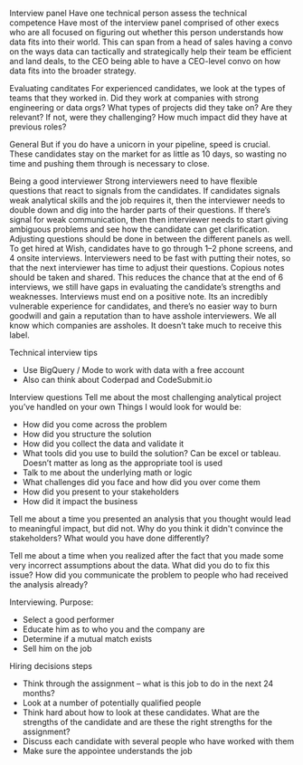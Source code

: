 Interview panel
Have one technical person assess the technical competence
Have most of the interview panel comprised of other execs who are all focused on figuring out whether this person understands how data fits into their world. This can span from a head of sales having a convo on the ways data can tactically and strategically help their team be efficient and land deals, to the CEO being able to have a CEO-level convo on how data fits into the broader strategy.

Evaluating canditates
For experienced candidates, we look at the types of teams that they worked in. Did they work at companies with strong engineering or data orgs? What types of projects did they take on? Are they relevant? If not, were they challenging? How much impact did they have at previous roles?

General
But if you do have a unicorn in your pipeline, speed is crucial. These candidates stay on the market for as little as 10 days, so wasting no time and pushing them through is necessary to close.

Being a good interviewer
Strong interviewers need to have flexible questions that react to signals from the candidates. If candidates signals weak analytical skills and the job requires it, then the interviewer needs to double down and dig into the harder parts of their questions. If there’s signal for weak communication, then then interviewer needs to start giving ambiguous problems and see how the candidate can get clarification.
Adjusting questions should be done in between the different panels as well. To get hired at Wish, candidates have to go through 1–2 phone screens, and 4 onsite interviews. Interviewers need to be fast with putting their notes, so that the next interviewer has time to adjust their questions.
Copious notes should be taken and shared. This reduces the chance that at the end of 6 interviews, we still have gaps in evaluating the candidate’s strengths and weaknesses.
Interviews must end on a positive note. Its an incredibly vulnerable experience for candidates, and there’s no easier way to burn goodwill and gain a reputation than to have asshole interviewers. We all know which companies are assholes. It doesn’t take much to receive this label.

Technical interview tips
- Use BigQuery / Mode to work with data with a free account 
- Also can think about Coderpad and CodeSubmit.io


Interview questions
Tell me about the most challenging analytical project you’ve handled on your own Things I would look for would be:
- How did you come across the problem
- How did you structure the solution
- How did you collect the data and validate it
- What tools did you use to build the solution? Can be excel or tableau. Doesn’t matter as long as the appropriate tool is used
- Talk to me about the underlying math or logic
- What challenges did you face and how did you over come them
- How did you present to your stakeholders
- How did it impact the business


Tell me about a time you presented an analysis that you thought would lead to meaningful impact, but did not. Why do you think it didn't convince the stakeholders? What would you have done differently?
 
Tell me about a time when you realized after the fact that you made some very incorrect assumptions about the data. What did you do to fix this issue? How did you communicate the problem to people who had received the analysis already?

Interviewing. Purpose: 
-	Select a good performer
-	Educate him as to who you and the company are
-	Determine if a mutual match exists
-	Sell him on the job 


Hiring decisions steps 
-	Think through the assignment – what is this job to do in the next 24 months?
-	Look at a number of potentially qualified people
-	Think hard about how to look at these candidates. What are the strengths of the candidate and are these the right strengths for the assignment? 
-	Discuss each candidate with several people who have worked with them 
-	Make sure the appointee understands the job  
